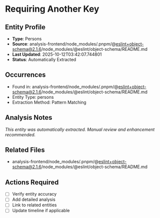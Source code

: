 # Requiring Another Key

## Entity Profile
- **Type**: Persons
- **Source**: analysis-frontend/node_modules/.pnpm/@eslint+object-schema@2.1.6/node_modules/@eslint/object-schema/README.md
- **Last Updated**: 2025-10-12T03:42:07.744801
- **Status**: Automatically Extracted

## Occurrences
- Found in: analysis-frontend/node_modules/.pnpm/@eslint+object-schema@2.1.6/node_modules/@eslint/object-schema/README.md
- Entity Type: persons
- Extraction Method: Pattern Matching

## Analysis Notes
*This entity was automatically extracted. Manual review and enhancement recommended.*

## Related Files
- analysis-frontend/node_modules/.pnpm/@eslint+object-schema@2.1.6/node_modules/@eslint/object-schema/README.md

## Actions Required
- [ ] Verify entity accuracy
- [ ] Add detailed analysis
- [ ] Link to related entities
- [ ] Update timeline if applicable
